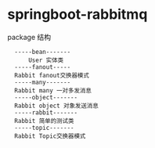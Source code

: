# springboot-rabbitmq
package 结构
    
      -----bean-------
          User 实体类
      -----fanout-----
      Rabbit fanout交换器模式
      -----many-------
      Rabbit many 一对多发消息
      -----object-------
      Rabbit object 对象发送消息
      -----rabbit-------
      Rabbit 简单的测试类
      -----topic-------
      Rabbit Topic交换器模式


